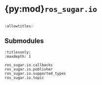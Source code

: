 # {py:mod}`ros_sugar.io`

```{py:module} ros_sugar.io
```

```{autodoc2-docstring} ros_sugar.io
:allowtitles:
```

## Submodules

```{toctree}
:titlesonly:
:maxdepth: 1

ros_sugar.io.callbacks
ros_sugar.io.publisher
ros_sugar.io.supported_types
ros_sugar.io.topic
```

